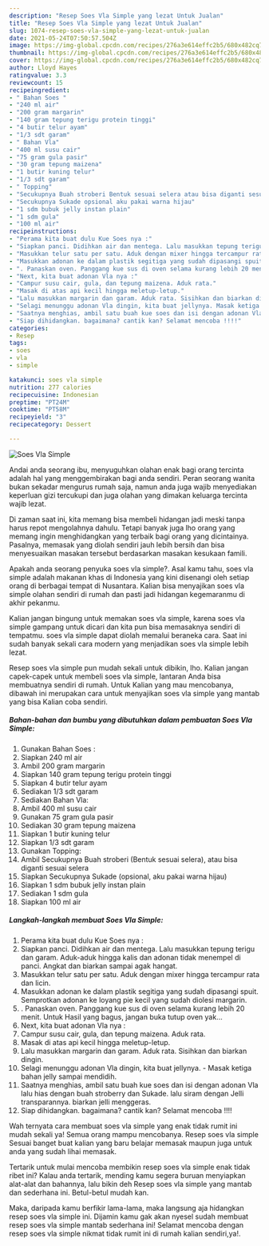 ```yaml
---
description: "Resep Soes Vla Simple yang lezat Untuk Jualan"
title: "Resep Soes Vla Simple yang lezat Untuk Jualan"
slug: 1074-resep-soes-vla-simple-yang-lezat-untuk-jualan
date: 2021-05-24T07:50:57.504Z
image: https://img-global.cpcdn.com/recipes/276a3e614effc2b5/680x482cq70/soes-vla-simple-foto-resep-utama.jpg
thumbnail: https://img-global.cpcdn.com/recipes/276a3e614effc2b5/680x482cq70/soes-vla-simple-foto-resep-utama.jpg
cover: https://img-global.cpcdn.com/recipes/276a3e614effc2b5/680x482cq70/soes-vla-simple-foto-resep-utama.jpg
author: Lloyd Hayes
ratingvalue: 3.3
reviewcount: 15
recipeingredient:
- " Bahan Soes "
- "240 ml air"
- "200 gram margarin"
- "140 gram tepung terigu protein tinggi"
- "4 butir telur ayam"
- "1/3 sdt garam"
- " Bahan Vla"
- "400 ml susu cair"
- "75 gram gula pasir"
- "30 gram tepung maizena"
- "1 butir kuning telur"
- "1/3 sdt garam"
- " Topping"
- "Secukupnya Buah stroberi Bentuk sesuai selera atau bisa diganti sesuai selera"
- "Secukupnya Sukade opsional aku pakai warna hijau"
- "1 sdm bubuk jelly instan plain"
- "1 sdm gula"
- "100 ml air"
recipeinstructions:
- "Perama kita buat dulu Kue Soes nya :"
- "Siapkan panci. Didihkan air dan mentega. Lalu masukkan tepung terigu dan garam. Aduk-aduk hingga kalis dan adonan tidak menempel di panci. Angkat dan biarkan sampai agak hangat."
- "Masukkan telur satu per satu. Aduk dengan mixer hingga tercampur rata dan licin."
- "Masukkan adonan ke dalam plastik segitiga yang sudah dipasangi spuit. Semprotkan adonan ke loyang pie kecil yang sudah diolesi margarin."
- ". Panaskan oven. Panggang kue sus di oven selama kurang lebih 20 menit. Untuk Hasil yang bagus, jangan buka tutup oven yak..."
- "Next, kita buat adonan Vla nya :"
- "Campur susu cair, gula, dan tepung maizena. Aduk rata."
- "Masak di atas api kecil hingga meletup-letup."
- "Lalu masukkan margarin dan garam. Aduk rata. Sisihkan dan biarkan dingin."
- "Selagi menunggu adonan Vla dingin, kita buat jellynya. Masak ketiga bahan jelly sampai mendidih."
- "Saatnya menghias, ambil satu buah kue soes dan isi dengan adonan Vla lalu hias dengan buah stroberry dan Sukade. lalu siram dengan Jelli transparannya. biarkan jelli menggeras."
- "Siap dihidangkan. bagaimana? cantik kan? Selamat mencoba !!!!"
categories:
- Resep
tags:
- soes
- vla
- simple

katakunci: soes vla simple 
nutrition: 277 calories
recipecuisine: Indonesian
preptime: "PT24M"
cooktime: "PT58M"
recipeyield: "3"
recipecategory: Dessert

---
```



![Soes Vla Simple](https://img-global.cpcdn.com/recipes/276a3e614effc2b5/680x482cq70/soes-vla-simple-foto-resep-utama.jpg)

Andai anda seorang ibu, menyuguhkan olahan enak bagi orang tercinta adalah hal yang menggembirakan bagi anda sendiri. Peran seorang  wanita bukan sekadar mengurus rumah saja, namun anda juga wajib menyediakan keperluan gizi tercukupi dan juga olahan yang dimakan keluarga tercinta wajib lezat.

Di zaman  saat ini, kita memang bisa membeli hidangan jadi meski tanpa harus repot mengolahnya dahulu. Tetapi banyak juga lho orang yang memang ingin menghidangkan yang terbaik bagi orang yang dicintainya. Pasalnya, memasak yang diolah sendiri jauh lebih bersih dan bisa menyesuaikan masakan tersebut berdasarkan masakan kesukaan famili. 



Apakah anda seorang penyuka soes vla simple?. Asal kamu tahu, soes vla simple adalah makanan khas di Indonesia yang kini disenangi oleh setiap orang di berbagai tempat di Nusantara. Kalian bisa menyajikan soes vla simple olahan sendiri di rumah dan pasti jadi hidangan kegemaranmu di akhir pekanmu.

Kalian jangan bingung untuk memakan soes vla simple, karena soes vla simple gampang untuk dicari dan kita pun bisa memasaknya sendiri di tempatmu. soes vla simple dapat diolah memalui beraneka cara. Saat ini sudah banyak sekali cara modern yang menjadikan soes vla simple lebih lezat.

Resep soes vla simple pun mudah sekali untuk dibikin, lho. Kalian jangan capek-capek untuk membeli soes vla simple, lantaran Anda bisa membuatnya sendiri di rumah. Untuk Kalian yang mau mencobanya, dibawah ini merupakan cara untuk menyajikan soes vla simple yang mantab yang bisa Kalian coba sendiri.

<!--inarticleads1-->

##### Bahan-bahan dan bumbu yang dibutuhkan dalam pembuatan Soes Vla Simple:

1. Gunakan  Bahan Soes :
1. Siapkan 240 ml air
1. Ambil 200 gram margarin
1. Siapkan 140 gram tepung terigu protein tinggi
1. Siapkan 4 butir telur ayam
1. Sediakan 1/3 sdt garam
1. Sediakan  Bahan Vla:
1. Ambil 400 ml susu cair
1. Gunakan 75 gram gula pasir
1. Sediakan 30 gram tepung maizena
1. Siapkan 1 butir kuning telur
1. Siapkan 1/3 sdt garam
1. Gunakan  Topping:
1. Ambil Secukupnya Buah stroberi (Bentuk sesuai selera), atau bisa diganti sesuai selera
1. Siapkan Secukupnya Sukade (opsional, aku pakai warna hijau)
1. Siapkan 1 sdm bubuk jelly instan plain
1. Sediakan 1 sdm gula
1. Siapkan 100 ml air




<!--inarticleads2-->

##### Langkah-langkah membuat Soes Vla Simple:

1. Perama kita buat dulu Kue Soes nya :
1. Siapkan panci. Didihkan air dan mentega. Lalu masukkan tepung terigu dan garam. Aduk-aduk hingga kalis dan adonan tidak menempel di panci. Angkat dan biarkan sampai agak hangat.
1. Masukkan telur satu per satu. Aduk dengan mixer hingga tercampur rata dan licin.
1. Masukkan adonan ke dalam plastik segitiga yang sudah dipasangi spuit. Semprotkan adonan ke loyang pie kecil yang sudah diolesi margarin.
1. . Panaskan oven. Panggang kue sus di oven selama kurang lebih 20 menit. Untuk Hasil yang bagus, jangan buka tutup oven yak...
1. Next, kita buat adonan Vla nya :
1. Campur susu cair, gula, dan tepung maizena. Aduk rata.
1. Masak di atas api kecil hingga meletup-letup.
1. Lalu masukkan margarin dan garam. Aduk rata. Sisihkan dan biarkan dingin.
1. Selagi menunggu adonan Vla dingin, kita buat jellynya. - Masak ketiga bahan jelly sampai mendidih.
1. Saatnya menghias, ambil satu buah kue soes dan isi dengan adonan Vla lalu hias dengan buah stroberry dan Sukade. lalu siram dengan Jelli transparannya. biarkan jelli menggeras.
1. Siap dihidangkan. bagaimana? cantik kan? Selamat mencoba !!!!




Wah ternyata cara membuat soes vla simple yang enak tidak rumit ini mudah sekali ya! Semua orang mampu mencobanya. Resep soes vla simple Sesuai banget buat kalian yang baru belajar memasak maupun juga untuk anda yang sudah lihai memasak.

Tertarik untuk mulai mencoba membikin resep soes vla simple enak tidak ribet ini? Kalau anda tertarik, mending kamu segera buruan menyiapkan alat-alat dan bahannya, lalu bikin deh Resep soes vla simple yang mantab dan sederhana ini. Betul-betul mudah kan. 

Maka, daripada kamu berfikir lama-lama, maka langsung aja hidangkan resep soes vla simple ini. Dijamin kamu gak akan nyesel sudah membuat resep soes vla simple mantab sederhana ini! Selamat mencoba dengan resep soes vla simple nikmat tidak rumit ini di rumah kalian sendiri,ya!.

